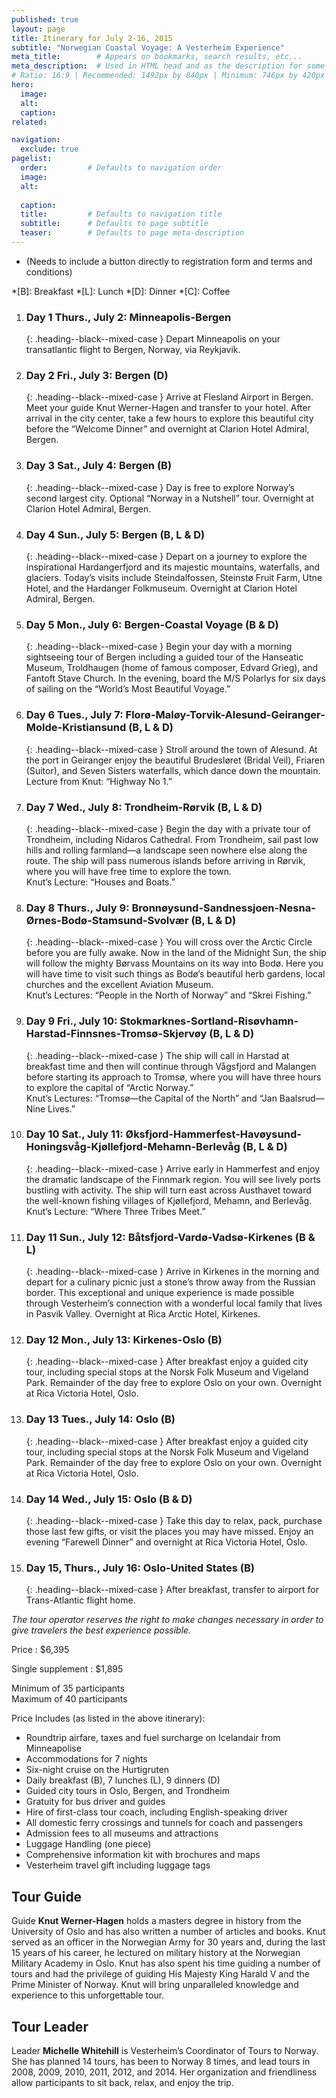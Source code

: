 ```yaml
---
published: true
layout: page
title: Itinerary for July 2-16, 2015
subtitle: "Norwegian Coastal Voyage: A Vesterheim Experience"
meta_title:        # Appears on bookmarks, search results, etc...
meta_description:  # Used in HTML head and as the description for some search engines
# Ratio: 16:9 | Recommended: 1492px by 840px | Minimum: 746px by 420px
hero:
  image:
  alt:
  caption:
related:

navigation:
  exclude: true
pagelist:
  order:         # Defaults to navigation order
  image:
  alt:
 
  caption:   
  title:         # Defaults to navigation title
  subtitle:      # Defaults to page subtitle
  teaser:        # Defaults to page meta-description  
---
```

* (Needs to include a button directly to registration form and terms and conditions)

*[B]: Breakfast
*[L]: Lunch
*[D]: Dinner
*[C]: Coffee

1. ### Day 1 Thurs., July 2: Minneapolis-Bergen
   {: .heading--black--mixed-case }
   Depart Minneapolis on your transatlantic flight to Bergen, Norway, via Reykjavik.

1. ### Day 2 Fri., July 3:  Bergen (D)
   {: .heading--black--mixed-case }
   Arrive at Flesland Airport in Bergen. Meet your guide Knut Werner-Hagen and transfer to your hotel. After arrival in the city center, take a few hours to explore this beautiful city before the “Welcome Dinner” and overnight at Clarion Hotel Admiral, Bergen.

1. ### Day 3 Sat., July 4: Bergen (B)
   {: .heading--black--mixed-case }
   Day is free to explore Norway’s second largest city. Optional “Norway in a Nutshell” tour. Overnight at Clarion Hotel Admiral, Bergen.

1. ### Day 4 Sun., July 5: Bergen (B, L & D)
   {: .heading--black--mixed-case }
   Depart on a journey to explore the inspirational Hardangerfjord and its majestic mountains, waterfalls, and glaciers. Today’s visits include Steindalfossen, Steinstø Fruit Farm, Utne Hotel, and the Hardanger Folkmuseum. Overnight at Clarion Hotel Admiral, Bergen.

1. ### Day 5 Mon., July 6: Bergen-Coastal Voyage (B & D)
   {: .heading--black--mixed-case }
   Begin your day with a morning sightseeing tour of Bergen including a guided tour of the Hanseatic Museum, Troldhaugen (home of famous composer, Edvard Grieg), and Fantoft Stave Church. In the evening, board the M/S Polarlys for six days of sailing on the “World’s Most Beautiful Voyage.”

1. ### Day 6 Tues., July 7: Florø-Maløy-Torvik-Alesund-Geiranger-Molde-Kristiansund (B, L & D)
   {: .heading--black--mixed-case }
   Stroll around the town of Alesund. At the port in Geiranger enjoy the beautiful Brudesløret (Bridal Veil), Friaren (Suitor), and Seven Sisters waterfalls, which dance down the mountain. <br /> Lecture from Knut: “Highway No 1.”

1. ### Day 7 Wed., July 8: Trondheim-Rørvik (B, L & D)
   {: .heading--black--mixed-case }
   Begin the day with a private tour of Trondheim, including Nidaros Cathedral. From Trondheim, sail past low hills and rolling farmland—a landscape seen nowhere else along the route. The ship will pass numerous islands before arriving in Rørvik, where you will have free time to explore the town. <br /> Knut’s Lecture: “Houses and Boats.”

1. ### Day 8 Thurs., July 9: Bronnøysund-Sandnessjoen-Nesna-Ørnes-Bodø-Stamsund-Svolvær (B, L & D)
   {: .heading--black--mixed-case }
   You will cross over the Arctic Circle before you are fully awake. Now in the land of the Midnight Sun, the ship will follow the mighty Børvass Mountains on its way into Bodø. Here you will have time to visit such things as Bodø’s beautiful herb gardens, local churches and the excellent Aviation Museum. <br /> Knut’s Lectures: “People in the North of Norway” and “Skrei Fishing.”

1. ### Day 9 Fri., July 10: Stokmarknes-Sortland-Risøvhamn-Harstad-Finnsnes-Tromsø-Skjervøy (B, L & D)
   {: .heading--black--mixed-case }
   The ship will call in Harstad at breakfast time and then will continue through Vågsfjord and Malangen before starting its approach to Tromsø, where you will have three hours to explore the capital of “Arctic Norway.” <br /> Knut’s Lectures: “Tromsø—the Capital of the North” and “Jan Baalsrud—Nine Lives.”

1. ### Day 10 Sat., July 11: Øksfjord-Hammerfest-Havøysund-Honingsvåg-Kjøllefjord-Mehamn-Berlevåg (B, L & D)
   {: .heading--black--mixed-case }
   Arrive early in Hammerfest and enjoy the dramatic landscape of the Finnmark region. You will see lively ports bustling with activity. The ship will turn east across Austhavet toward the well-known fishing villages of Kjøllefjord, Mehamn, and Berlevåg. <br /> Knut’s Lecture: “Where Three Tribes Meet.”

1. ### Day 11 Sun., July 12: Båtsfjord-Vardø-Vadsø-Kirkenes (B & L)
   {: .heading--black--mixed-case }
   Arrive in Kirkenes in the morning and depart for a culinary picnic just a stone’s throw away from the Russian border. This exceptional and unique experience is made possible through Vesterheim’s connection with a wonderful local family that lives in Pasvik Valley. Overnight at Rica Arctic Hotel, Kirkenes.

1. ### Day 12 Mon., July 13: Kirkenes-Oslo (B)
   {: .heading--black--mixed-case }
   After breakfast enjoy a guided city tour, including special stops at the Norsk Folk Museum and Vigeland Park. Remainder of the day free to explore Oslo on your own. Overnight at Rica Victoria Hotel, Oslo.

1. ### Day 13 Tues., July 14: Oslo (B)
   {: .heading--black--mixed-case }
   After breakfast enjoy a guided city tour, including special stops at the Norsk Folk Museum and Vigeland Park. Remainder of the day free to explore Oslo on your own. Overnight at Rica Victoria Hotel, Oslo.

1. ### Day 14 Wed., July 15: Oslo (B & D)
   {: .heading--black--mixed-case }
   Take this day to relax, pack, purchase those last few gifts, or visit the places you may have missed. Enjoy an evening “Farewell Dinner” and overnight at Rica Victoria Hotel, Oslo.

1. ### Day 15, Thurs., July 16: Oslo-United States (B)
   {: .heading--black--mixed-case }
   After breakfast, transfer to airport for Trans-Atlantic flight home.

*The tour operator reserves the right to make changes necessary in order to give travelers the best experience possible.*

Price
   : $6,395
   
Single supplement
   : $1,895

Minimum of 35 participants <br />
Maximum of 40 participants

Price Includes (as listed in the above itinerary):

- Roundtrip airfare, taxes and fuel surcharge on Icelandair from Minneapolise
- Accommodations for 7 nights
- Six-night cruise on the Hurtigruten
- Daily breakfast (B), 7 lunches (L), 9 dinners (D)
- Guided city tours in Oslo, Bergen, and Trondheim
- Gratuity for bus driver and guides
- Hire of first-class tour coach, including English-speaking driver
- All domestic ferry crossings and tunnels for coach and passengers
- Admission fees to all museums and attractions
- Luggage Handling (one piece)
- Comprehensive information kit with brochures and maps
- Vesterheim travel gift including luggage tags


Tour Guide
----------
Guide **Knut Werner-Hagen** holds a masters degree in history from the University of Oslo and has also written a number of articles and books. Knut served as an officer in the Norwegian Army for 30 years and, during the last 15 years of his career, he lectured on military history at the Norwegian Military Academy in Oslo. Knut has also spent his time guiding a number of tours and had the privilege of guiding His Majesty King Harald V and the Prime Minister of Norway. Knut will bring unparalleled knowledge and experience to this unforgettable tour.

Tour Leader
-----------
Leader **Michelle Whitehill** is Vesterheim’s Coordinator of Tours to Norway. She has planned 14 tours, has been to Norway 8 times, and lead tours in 2008, 2009, 2010, 2011, 2012, and 2014. Her organization and friendliness allow participants to sit back, relax, and enjoy the trip.
